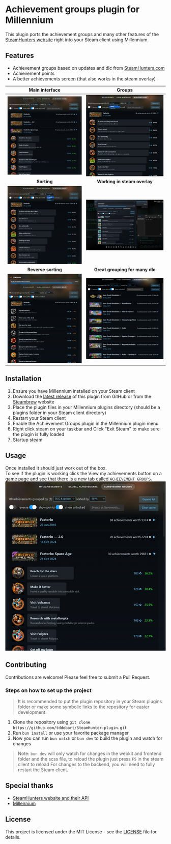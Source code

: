 # Achievement groups plugin for Millennium

This plugin ports the achievement groups and many other features of the [SteamHunters website](https://steamhunters.com/) right into your Steam client using Millennium.

## Features
- Achievement groups based on updates and dlc from [SteamHunters.com](https://steamhunters.com/)
- Achievement points
- A better achievements screen (that also works in the steam overlay)

|            **Main interface**            |                **Groups**                 |
|:----------------------------------------:|:-----------------------------------------:|
| ![Main interface](images/main-view.png)  |      ![Groups](images/grouping.png)       |
|               **Sorting**                |       **Working in steam overlay**        |
|      ![Sorting](images/sorting.png)      |   ![Steam overlay](images/overlay.png)    |
|           **Reverse sorting**            |      **Great grouping for many dlc**      |
| ![Inventory](images/reverse-sorting.png) | ![Many dlc](images/many-dlc-grouping.png) |


## Installation
1. Ensure you have Millennium installed on your Steam client
2. Download the [latest release](https://github.com/tddebart/SteamHunter-plugin/releases/latest) of this plugin from GitHub or from the [Steambrew](https://steambrew.app/plugins) website
3. Place the plugin files in your Millennium plugins directory (should be a plugins folder in your Steam client directory)
4. Restart your Steam client
5. Enable the Achievement Groups plugin in the Millennium plugin menu
6. Right click steam on your taskbar and Click "Exit Steam" to make sure the plugin is fully loaded
7. Startup steam


## Usage

Once installed it should just work out of the box.
<br>
To see if the plugin is working click the View my achievements button on a game page and see that there is a new tab called `ACHIEVEMENT GROUPS`.
![Main interface](Images/main-view.png)

## Contributing

Contributions are welcome! Please feel free to submit a Pull Request.

### Steps on how to set up the project

> It is recommended to put the plugin repository in your Steam plugins folder or make some symbolic links to the
> repository for easier development.

1. Clone the repository using `git clone https://github.com/tddebart/SteamHunter-plugin.git`
2. Run `bun install` or use your favorite package manager
3. Now you can run `bun watch` or `bun dev` to build the plugin and watch for changes

> Note: `bun dev` will only watch for changes in the webkit and frontend folder and the scss file, to reload the plugin just press `F5` in the steam client to reload
> For changes to the backend, you will need to fully restart the Steam client.

## Special thanks

- [SteamHunters website and their API](https://steamhunters.com/)
- [Millennium](https://github.com/shdwmtr/millennium)

## License

This project is licensed under the MIT License - see the [LICENSE](LICENSE) file for details.
